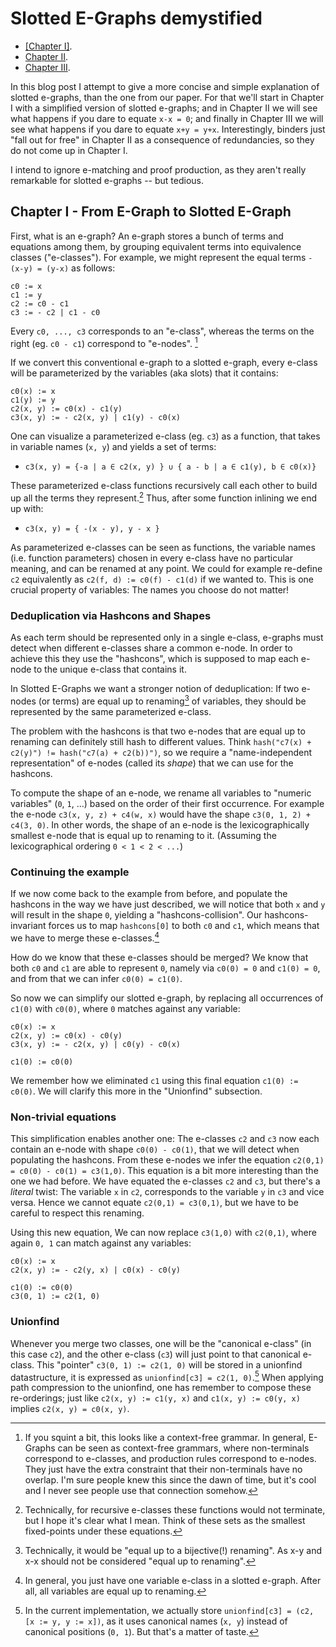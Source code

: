 Slotted E-Graphs demystified
============================

- [[Chapter I]](https://memoryleak47.github.io/slotted-egraphs-demystified-i/).
- [Chapter II](https://memoryleak47.github.io/slotted-egraphs-demystified-ii/).
- [Chapter III](https://memoryleak47.github.io/slotted-egraphs-demystified-iii/).

In this blog post I attempt to give a more concise and simple explanation of slotted e-graphs, than the one from our paper.
For that we'll start in Chapter I with a simplified version of slotted e-graphs;
and in Chapter II we will see what happens if you dare to equate `x-x = 0`;
and finally in Chapter III we will see what happens if you dare to equate `x+y = y+x`.
Interestingly, binders just "fall out for free" in Chapter II as a consequence of redundancies, so they do not come up in Chapter I.

I intend to ignore e-matching and proof production, as they aren't really remarkable for slotted e-graphs -- but tedious.

## Chapter I - From E-Graph to Slotted E-Graph
First, what is an e-graph?
An e-graph stores a bunch of terms and equations among them, by grouping equivalent terms into equivalence classes ("e-classes").
For example, we might represent the equal terms `-(x-y) = (y-x)` as follows:

```
c0 := x
c1 := y
c2 := c0 - c1
c3 := - c2 | c1 - c0
```

Every `c0, ..., c3` corresponds to an "e-class", whereas the terms on the right (eg. `c0 - c1`) correspond to "e-nodes". [^grammar]

If we convert this conventional e-graph to a slotted e-graph,
every e-class will be parameterized by the variables (aka slots) that it contains:

```
c0(x) := x
c1(y) := y
c2(x, y) := c0(x) - c1(y)
c3(x, y) := - c2(x, y) | c1(y) - c0(x)
```

One can visualize a parameterized e-class (eg. `c3`) as a function, that takes in variable names (`x, y`) and yields a set of terms:

- `c3(x, y) = {-a | a ∈ c2(x, y) } ∪ { a - b | a ∈ c1(y), b ∈ c0(x)}`

These parameterized e-class functions recursively call each other to build up all the terms they represent.[^termination]
Thus, after some function inlining we end up with:

- `c3(x, y) = { -(x - y), y - x }`

<!-- It's worth pointing out that a parameterized e-class (`c0`) spans infinitely many disjoint equivalence classes: -->
<!-- `c0(a)`, `c0(b)`, ...; one e-class per "application" of the parameterized e-class.[^groups] -->

As parameterized e-classes can be seen as functions, the variable names (i.e. function parameters) chosen in every e-class have no particular meaning, and can be renamed at any point.
We could for example re-define `c2` equivalently as `c2(f, d) := c0(f) - c1(d)` if we wanted to.
This is one crucial property of variables: The names you choose do not matter!

<!-- As a consequence, all equations (like `c2(x, y) := c0(x) - c1(y)` or `-(x-y) = (y-x)`) can always be understood universally-quantified in terms of the variables. -->
<!-- [TODO: universally quantified doesn't fully cut it. Then f(x, y) = g(x, y) would imply f(x, x) = g(x, x)]. -->
<!-- Reasoning: If we know that `-(x-y) = (y-x)` holds for "any variables", then it has to hold for "all variables"; as no variables have any special properties (they are just names). -->

### Deduplication via Hashcons and Shapes

As each term should be represented only in a single e-class, e-graphs must detect when different e-classes share a common e-node.
In order to achieve this they use the "hashcons", which is supposed to map each e-node to the unique e-class that contains it.

In Slotted E-Graphs we want a stronger notion of deduplication:
If two e-nodes (or terms) are equal up to renaming[^bij] of variables, they should be represented by the same parameterized e-class.

The problem with the hashcons is that two e-nodes that are equal up to renaming can definitely still hash to different values. Think `hash("c7(x) + c2(y)") != hash("c7(a) + c2(b))")`,
so we require a "name-independent representation" of e-nodes (called its *shape*) that we can use for the hashcons.

To compute the shape of an e-node, we rename all variables to "numeric variables" (`0`, `1`, ...) based on the order of their first occurrence.
For example the e-node `c3(x, y, z) + c4(w, x)` would have the shape `c3(0, 1, 2) + c4(3, 0)`.
In other words, the shape of an e-node is the lexicographically smallest e-node that is equal up to renaming to it. (Assuming the lexicographical ordering `0 < 1 < 2 < ...`)

### Continuing the example

If we now come back to the example from before, and populate the hashcons in the way we have just described,
we will notice that both `x` and `y` will result in the shape `0`, yielding a "hashcons-collision".
Our hashcons-invariant forces us to map `hashcons[0]` to both `c0` and `c1`, which means that we have to merge these e-classes.[^one-var-eclass]

How do we know that these e-classes should be merged? We know that both `c0` and `c1` are able to represent `0`, namely via `c0(0) = 0` and `c1(0) = 0`,
and from that we can infer `c0(0) = c1(0)`.

So now we can simplify our slotted e-graph, by replacing all occurrences of `c1(0)` with `c0(0)`, where `0` matches against any variable:

```
c0(x) := x
c2(x, y) := c0(x) - c0(y)
c3(x, y) := - c2(x, y) | c0(y) - c0(x)

c1(0) := c0(0)
```

We remember how we eliminated `c1` using this final equation `c1(0) := c0(0)`. We will clarify this more in the "Unionfind" subsection.

### Non-trivial equations

This simplification enables another one:
The e-classes `c2` and `c3` now each contain an e-node with shape `c0(0) - c0(1)`, that we will detect when populating the hashcons.
From these e-nodes we infer the equation `c2(0,1) = c0(0) - c0(1) = c3(1,0)`.
This equation is a bit more interesting than the one we had before. We have equated the e-classes `c2` and `c3`, but there's a *literal* twist:
The variable `x` in `c2`, corresponds to the variable `y` in `c3` and vice versa. Hence we cannot equate `c2(0,1) = c3(0,1)`, but we have to be careful to respect this renaming.

Using this new equation, We can now replace `c3(1,0)` with `c2(0,1)`, where again `0, 1` can match against any variables:

```
c0(x) := x
c2(x, y) := - c2(y, x) | c0(x) - c0(y)

c1(0) := c0(0)
c3(0, 1) := c2(1, 0)
```

### Unionfind

Whenever you merge two classes, one will be the "canonical e-class" (in this case `c2`), and the other e-class (`c3`) will just point to that canonical e-class.
This "pointer" `c3(0, 1) := c2(1, 0)` will be stored in a unionfind datastructure, it is expressed as `unionfind[c3] = c2(1, 0)`.[^impl]
When applying path compression to the unionfind, one has remember to compose these re-orderings;
just like `c2(x, y) := c1(y, x)` and `c1(x, y) := c0(y, x)` implies `c2(x, y) = c0(x, y)`.

[^bij]: Technically, it would be "equal up to a bijective(!) renaming". As x-y and x-x should not be considered "equal up to renaming".
[^grammar]: If you squint a bit, this looks like a context-free grammar. In general, E-Graphs can be seen as context-free grammars, where non-terminals correspond to e-classes, and production rules correspond to e-nodes. They just have the extra constraint that their non-terminals have no overlap. I'm sure people knew this since the dawn of time, but it's cool and I never see people use that connection somehow.
[^one-var-eclass]: In general, you just have one variable e-class in a slotted e-graph. After all, all variables are equal up to renaming.
<!-- [^groups]: This is using simplified assumptions: In chapter III, we will see that different applications of a p-class will not always yield different e-classes. -->
[^impl]: In the current implementation, we actually store `unionfind[c3] = (c2, [x := y, y := x])`, as it uses canonical names (`x, y`) instead of canonical positions (`0, 1`). But that's a matter of taste.
[^termination]: Technically, for recursive e-classes these functions would not terminate, but I hope it's clear what I mean. Think of these sets as the smallest fixed-points under these equations.
